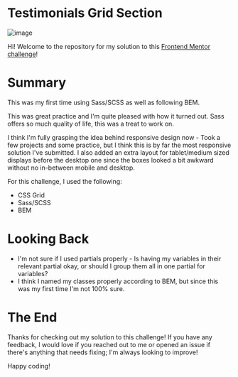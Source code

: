 # Testimonials Grid Section
![image](https://user-images.githubusercontent.com/47509295/180651953-a5621c08-af69-4d94-a6cf-e3c6031fce93.png)

Hi! Welcome to the repository for my solution to this <a href="https://www.frontendmentor.io/challenges/testimonials-grid-section-Nnw6J7Un7" target="_blank">Frontend Mentor challenge</a>!

# Summary
This was my first time using Sass/SCSS as well as following BEM.

This was great practice and I'm quite pleased with how it turned out. Sass offers so much quality of life, this was a treat to work on.

I think I'm fully grasping the idea behind responsive design now - Took a few projects and some practice, but I think this is by far the most responsive solution I've submitted. I also added an extra layout for tablet/medium sized displays before the desktop one since the boxes looked a bit awkward without no in-between mobile and desktop.

For this challenge, I used the following: 
- CSS Grid
- Sass/SCSS
- BEM

# Looking Back
- I'm not sure if I used partials properly - Is having my variables in their relevant partial okay, or should I group them all in one partial for variables?
- I think I named my classes properly according to BEM, but since this was my first time I'm not 100% sure.

# The End
Thanks for checking out my solution to this challenge! If you have any feedback, I would love if you reached out to me or opened an issue if there's anything that needs fixing; I'm always looking to improve!

Happy coding!
